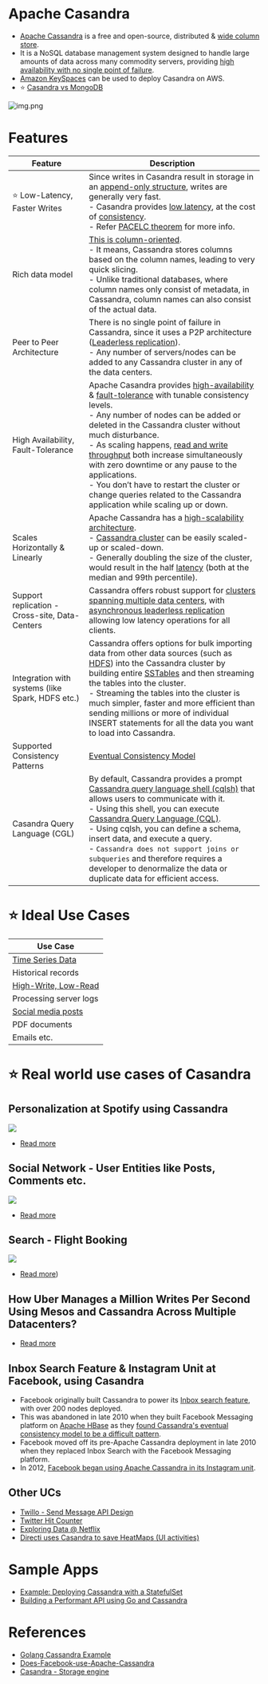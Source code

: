# Apache Casandra
- [Apache Cassandra](https://cassandra.apache.org/_/index.html) is a free and open-source, distributed & [wide column store](../NoSQL-Databases/Readme.md).
- It is a NoSQL database management system designed to handle large amounts of data across many commodity servers, providing [high availability with no single point of failure](../../0_SystemGlossaries/Reliability/FaultTolerance.md). 
- [Amazon KeySpaces](../../../2_AWSComponents/6_DatabaseServices/AmazonKeySpaces.md) can be used to deploy Casandra on AWS.
- :star: [Casandra vs MongoDB](DynamoDBVsMongoDBVsCasandra.md)

![img.png](https://www.scylladb.com/wp-content/uploads/Wide-column-Database-diagram.png)

# Features

| Feature                                          | Description                                                                                                                                                                                                                                                                                                                                                                                                                                                                                                                                                                                                                                              |
|--------------------------------------------------|----------------------------------------------------------------------------------------------------------------------------------------------------------------------------------------------------------------------------------------------------------------------------------------------------------------------------------------------------------------------------------------------------------------------------------------------------------------------------------------------------------------------------------------------------------------------------------------------------------------------------------------------------------|
| :star: Low-Latency, Faster Writes                | Since writes in Casandra result in storage in an [append-only structure](../1_Glossaries/AppendOnlyProperty.md), writes are generally very fast.<br/>- Casandra provides [low latency](../../0_SystemGlossaries/Scalability/LatencyThroughput.md), at the cost of [consistency](../1_Glossaries/Consistency&Replication/Readme.md).<br/>- Refer [PACELC theorem](../1_Glossaries/PACELCTheorem/Readme.md) for more info.                                                                                                                                                                                                                      |
| Rich data model                                  | [This is column-oriented](../NoSQL-Databases/Readme.md).<br/>- It means, Cassandra stores columns based on the column names, leading to very quick slicing.<br/>- Unlike traditional databases, where column names only consist of metadata, in Cassandra, column names can also consist of the actual data.                                                                                                                                                                                                                                                                                                                                             |
| Peer to Peer Architecture                        | There is no single point of failure in Cassandra, since it uses a P2P architecture ([Leaderless replication](../1_Glossaries/Consistency&Replication/Replication.md)).<br/>- Any number of servers/nodes can be added to any Cassandra cluster in any of the data centers.                                                                                                                                                                                                                                                                                                                                                                               |
| High Availability, Fault-Tolerance               | Apache Casandra provides [high-availability](../../0_SystemGlossaries/Reliability/HighAvailability.md) & [fault-tolerance](../../0_SystemGlossaries/Reliability/FaultTolerance.md) with tunable consistency levels.<br/>- Any number of nodes can be added or deleted in the Cassandra cluster without much disturbance.<br/>- As scaling happens, [read and write throughput](../../0_SystemGlossaries/Scalability/LatencyThroughput.md) both increase simultaneously with zero downtime or any pause to the applications.<br/>- You don’t have to restart the cluster or change queries related to the Cassandra application while scaling up or down. |
| Scales Horizontally & Linearly                   | Apache Cassandra has a [high-scalability architecture](../1_Glossaries/DBScalability.md).<br/>- [Cassandra cluster](../../0_SystemGlossaries/Scalability/ServersCluster.md) can be easily scaled-up or scaled-down.<br/>- Generally doubling the size of the cluster, would result in the half [latency](../../0_SystemGlossaries/Scalability/LatencyThroughput.md) (both at the median and 99th percentile).                                                                                                                                                                                                                                            |
| Support replication - Cross-site, Data-Centers   | Cassandra offers robust support for [clusters spanning multiple data centers](../../0_SystemGlossaries/Scalability/ServersCluster.md), with [asynchronous leaderless replication]() allowing low latency operations for all clients.                                                                                                                                                                                                                                                                                                                                                                                                                     |
| Integration with systems (like Spark, HDFS etc.) | Cassandra offers options for bulk importing data from other data sources (such as [HDFS](../../5_BigDataComponents/ETLServices/BatchProcessing/ApacheHadoop/ApacheHDFS.md)) into the Cassandra cluster by building entire [SSTables](../2_DataStructuresDB/Readme.md) and then streaming the tables into the cluster.<br/>- Streaming the tables into the cluster is much simpler, faster and more efficient than sending millions or more of individual INSERT statements for all the data you want to load into Cassandra.                                                                                                                                         |
| Supported Consistency Patterns                   | [Eventual Consistency Model](../1_Glossaries/Consistency&Replication/Readme.md)                                                                                                                                                                                                                                                                                                                                                                                                                                                                                                                                                                          |
| Casandra Query Language (CGL)                    | By default, Cassandra provides a prompt [Cassandra query language shell (cqlsh)](https://cassandra.apache.org/doc/latest/cassandra/tools/cqlsh.html) that allows users to communicate with it.<br/>- Using this shell, you can execute [Cassandra Query Language (CQL)](https://cassandra.apache.org/doc/latest/cassandra/cql/).<br/>- Using cqlsh, you can define a schema, insert data, and execute a query.<br/>- `Cassandra does not support joins or subqueries` and therefore requires a developer to denormalize the data or duplicate data for efficient access.                                                                                 |

# :star: Ideal Use Cases

| Use Case                                                                                             |
|------------------------------------------------------------------------------------------------------|
| [Time Series Data](https://netflixtechblog.com/scaling-time-series-data-storage-part-i-ec2b6d44ba39) |
| Historical records                                                                                   |
| [High-Write, Low-Read](../../0_SystemGlossaries/Scalability/LatencyThroughput.md)                    |
| Processing server logs                                                                               |
| [Social media posts](../../../3_HLDDesignProblems/SocialNetworkFacebookInstagramDesign/Readme.md)    |
| PDF documents                                                                                        |
| Emails etc.                                                                                          |

# :star: Real world use cases of Casandra

## Personalization at Spotify using Cassandra

![](../../../3_HLDDesignProblems/PersonalizationSpotify/PersonalizationSpotify.drawio.png)

- [Read more](../../../3_HLDDesignProblems/PersonalizationSpotify)

## Social Network - User Entities like Posts, Comments etc.

![](../../../3_HLDDesignProblems/SocialNetworkFacebookInstagramDesign/SocialNetworkDesignProblemHLD.png)

- [Read more](../../../3_HLDDesignProblems/SocialNetworkFacebookInstagramDesign/Readme.md)

## Search - Flight Booking

![](../../../3_HLDDesignProblems/FlightBookingSearch/MakeMyTripFlightSearch.drawio.png)

- [Read more](../../../3_HLDDesignProblems/FlightBookingSearch/Readme.md))

## How Uber Manages a Million Writes Per Second Using Mesos and Cassandra Across Multiple Datacenters?

- [Read more](../../../3_HLDDesignProblems/UberCasandraMesos)

## Inbox Search Feature & Instagram Unit at Facebook, using Casandra
- Facebook originally built Cassandra to power its [Inbox search feature](https://m.facebook.com/nt/screen/?params=%7B%22note_id%22%3A10158772759272200%7D&path=%2Fnotes%2Fnote%2F&paipv=0&eav=AfYuSXXQPZ5fvm0_ScPdSlfj5BEFhRVT3iy_6Rsz7NZDbQ2vfq9opnedmTLSjG1aZBA&_rdr), with over 200 nodes deployed.
- This was abandoned in late 2010 when they built Facebook Messaging platform on [Apache HBase](ApacheHBase.md) as they [found Cassandra's eventual consistency model to be a difficult pattern](../1_Glossaries/Consistency&Replication/Readme.md).
- Facebook moved off its pre-Apache Cassandra deployment in late 2010 when they replaced Inbox Search with the Facebook Messaging platform.
- In 2012, [Facebook began using Apache Cassandra in its Instagram unit](https://www.quora.com/Does-Facebook-use-Apache-Cassandra).

## Other UCs
- [Twillo - Send Message API Design](../../../3_HLDDesignProblems/TwilloSendMessageAPI/Readme.md)
- [Twitter Hit Counter](../../../3_HLDDesignProblems/TwitterHitCounterDesign/Readme.md)
- [Exploring Data @ Netflix](https://netflixtechblog.com/exploring-data-netflix-9d87e20072e3)
- [Directi uses Casandra to save HeatMaps (UI activities)](https://engineering.zeta.tech/2021/09/15/zeta-tech-stack/)

# Sample Apps
- [Example: Deploying Cassandra with a StatefulSet](https://kubernetes.io/docs/tutorials/stateful-application/cassandra/)
- [Building a Performant API using Go and Cassandra](https://getstream.io/blog/building-a-performant-api-using-go-and-cassandra/)

# References
- [Golang Cassandra Example](https://golangdocs.com/golang-cassandra-example)
- [Does-Facebook-use-Apache-Cassandra](https://www.quora.com/Does-Facebook-use-Apache-Cassandra)
- [Casandra - Storage engine](https://docs.datastax.com/en/cassandra-oss/3.x/cassandra/dml/dmlManageOndisk.html)